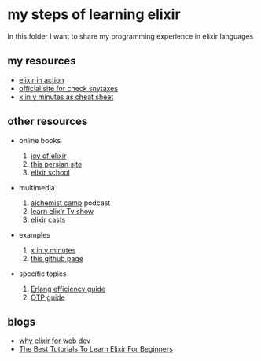 # my steps of learning elixir 

In this folder I want to share my programming experience in elixir languages 

## my resources

+ [elixir in action](https://www.manning.com/books/elixir-in-action-second-edition)
+ [official site for check snytaxes](https://elixir-lang.org/)
+ [x in y minutes as cheat sheet](https://learnxinyminutes.com/docs/elixir/)


## other resources

+ online books
  1. [joy of elixir](https://joyofelixir.com/toc.html)
  2. [this persian site](https://trangell.com/blog/133-%D8%A2%D9%85%D9%88%D8%B2%D8%B4-%D8%A7%D9%84%DA%A9%D8%B3%DB%8C%D8%B1)
  3. [elixir school](https://elixirschool.com/en/)

+ multimedia
  1. [alchemist camp](https://alchemist.camp/episodes) podcast
  2. [learn elixir Tv show](https://www.learnelixir.tv/)
  3. [elixir casts](https://elixircasts.io/)

+ examples
  1. [x in y minutes](https://learnxinyminutes.com/docs/elixir/)
  2. [this github page](https://github.com/dwyl/learn-elixir)

+ specific topics
  1. [Erlang efficiency guide](https://www.erlang.org/doc/efficiency_guide/users_guide.html) 
  2. [OTP guide](https://serokell.io/blog/elixir-otp-guide)

## blogs
  + [why elixir for web dev](https://www.monterail.com/blog/why-elixir)
  + [The Best Tutorials To Learn Elixir For Beginners](https://medium.com/quick-code/the-best-tutorials-to-learn-elixir-for-beginners-3d805ebfe5d3)


     


